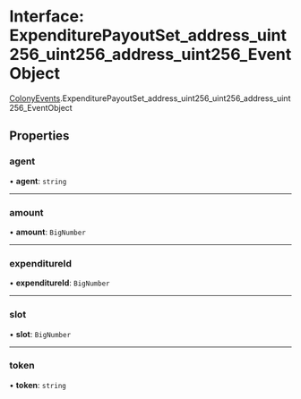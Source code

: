 # Interface: ExpenditurePayoutSet\_address\_uint256\_uint256\_address\_uint256\_EventObject

[ColonyEvents](../modules/ColonyEvents.md).ExpenditurePayoutSet_address_uint256_uint256_address_uint256_EventObject

## Properties

### agent

• **agent**: `string`

___

### amount

• **amount**: `BigNumber`

___

### expenditureId

• **expenditureId**: `BigNumber`

___

### slot

• **slot**: `BigNumber`

___

### token

• **token**: `string`
